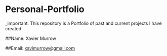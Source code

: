 # Personal-Portfolio

_important: This repository is a Portfolio of past and current projects I have created

##Name: Xavier Murrow

##Email: xavimurrow@gmail.com
 

